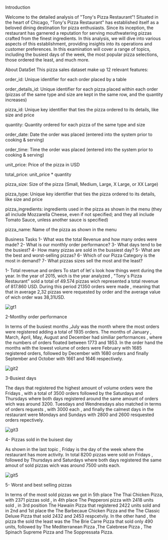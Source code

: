 Introduction 

Welcome to the detailed analysis of "Tony's Pizza Restaurant"! Situated in the heart of Chicago, "Tony's Pizza Restaurant" has established itself as a beloved dining destination for pizza enthusiasts. Since its inception, the restaurant has garnered a reputation for serving mouthwatering pizzas crafted from the finest ingredients. In this analysis, we will dive into various aspects of this establishment, providing insights into its operations and customer preferences. In this examination will cover a range of topics, including the busiest days of the week, the most popular pizza selections, those ordered the least, and much more.

About DataSet
This pizza sales dataset make up 12 relevant features:

order_id: Unique identifier for each order placed by a table

order_details_id: Unique identifier for each pizza placed within each order (pizzas of the same type and size are kept in the same row, and the quantity increases)

pizza_id: Unique key identifier that ties the pizza ordered to its details, like size and price

quantity: Quantity ordered for each pizza of the same type and size

order_date: Date the order was placed (entered into the system prior to cooking & serving)

order_time: Time the order was placed (entered into the system prior to cooking & serving)

unit_price: Price of the pizza in USD

total_price: unit_price * quantity

pizza_size: Size of the pizza (Small, Medium, Large, X Large, or XX Large)

pizza_type: Unique key identifier that ties the pizza ordered to its details, like size and price

pizza_ingredients: ingredients used in the pizza as shown in the menu (they all include Mozzarella Cheese, even if not specified; and they all include Tomato Sauce, unless another sauce is specified)

pizza_name: Name of the pizza as shown in the menu

Business Tasks
1- What was the total Revenue and how many ordes were made?
2- What is our monthly order performance?
3- What days tend to be the busiest?
4- How many pizzas are sold in the bussiest day?
5- What are the best and worst-selling pizzas?
6- Which of our Pizza Category is the most in demand?
7- What pizzas sizes sell the most and the least?

1- Total revenue and orders
To start of let´s look how things went during the year. In the year of 2015, wich is the year analyzed , "Tony´s Pizza Restaurant" sold a total of 49.574 pizzas wich represented a total revenue of 817.860 USD. During this period 21350 orders were made , meaning that that in average 2,32 pizzas were requested by order and the average value of wich order was 38,31USD.

![gt1](https://github.com/AndreCammoes/pizza_sales/assets/160741788/342f0253-9e23-4b8a-8a80-f5c8941ede8b)

2-Montlhy order performance

In terms of the busiest months ,July was the month where the most orders were registered adding a total of 1935 orders. The months of January , March, April, May, August and December had similiar performances , where the numbers of orders floated between 1773 and 1853. In the order hand the months with the lowest volume of orders were February with 1685 registered orders, followed by December with 1680 orders and finally September and October with 1661 and 1646 respectively.

![git2](https://github.com/AndreCammoes/pizza_sales/assets/160741788/dbb5719f-7715-4dd4-905c-26b558ffbf2d)

3-Busiest days

The days that registered the highest amount of volume orders were the Fridays , with a total of 3500 orders followed by the Saturdays and Thursdays where both days registered around the same amount of orders wich was around 3200. Tuesdays and Wendnesdays also matched in terms of orders requests , with 3000 each , and finally the calmest days in the restaurant were Mondays and Sundays with 2800 and 2600 resquested orders repectively.

![git3](https://github.com/AndreCammoes/pizza_sales/assets/160741788/41554c3b-0539-4182-850d-3bc972466c07)

4- Pizzas sold in the buisest day

 As shown in the last topic , Friday is the day of the week where the restaurant has more activity. In total 8200 pizzas were sold on Fridays , followed by Thursdays and Saturdays where both days registered the same amout of sold pizzas wich was around 7500 units each.

 ![git5](https://github.com/AndreCammoes/pizza_sales/assets/160741788/a074fb1d-96fe-432e-8a18-20cb03c72888)

 5- Worst and best selling pizzas

 In terms of the most sold pizzas we got in 5th place The Thai Chicken Pizza, with 2371 pizzas sold , in 4th place The Pepperoni pizza with 2418 units sold , in 3rd position The Hawaiin Pizza that registered 2422 units sold and in 2nd and 1st place the The Barbecaue Chicken Pizza and the The Classic Deluxe Pizza that sold 2432 and 2453 respcetvily.
 In the other hand , the pizza the sold the least was the The Brie Carre Pizza that sold only 490 units, followed by The Mediterranean Pizza ,The Calebrese Pizza , The Spinach Supreme Pizza and The Soppressata Pizza.

 

 














